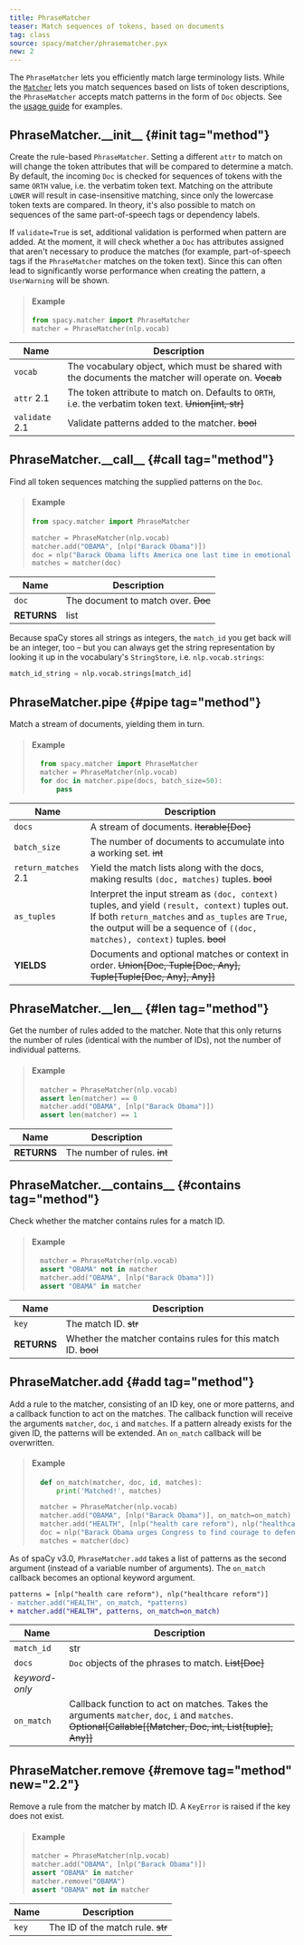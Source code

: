 ```yaml
---
title: PhraseMatcher
teaser: Match sequences of tokens, based on documents
tag: class
source: spacy/matcher/phrasematcher.pyx
new: 2
---
```


The `PhraseMatcher` lets you efficiently match large terminology lists. While
the [`Matcher`](/api/matcher) lets you match sequences based on lists of token
descriptions, the `PhraseMatcher` accepts match patterns in the form of `Doc`
objects. See the [usage guide](/usage/rule-based-matching#phrasematcher) for
examples.

## PhraseMatcher.\_\_init\_\_ {#init tag="method"}

Create the rule-based `PhraseMatcher`. Setting a different `attr` to match on
will change the token attributes that will be compared to determine a match. By
default, the incoming `Doc` is checked for sequences of tokens with the same
`ORTH` value, i.e. the verbatim token text. Matching on the attribute `LOWER`
will result in case-insensitive matching, since only the lowercase token texts
are compared. In theory, it's also possible to match on sequences of the same
part-of-speech tags or dependency labels.

If `validate=True` is set, additional validation is performed when pattern are
added. At the moment, it will check whether a `Doc` has attributes assigned that
aren't necessary to produce the matches (for example, part-of-speech tags if the
`PhraseMatcher` matches on the token text). Since this can often lead to
significantly worse performance when creating the pattern, a `UserWarning` will
be shown.

> #### Example
>
> ```python
> from spacy.matcher import PhraseMatcher
> matcher = PhraseMatcher(nlp.vocab)
> ```

| Name                                    | Description                                                                                            |
| --------------------------------------- | ------------------------------------------------------------------------------------------------------ |
| `vocab`                                 | The vocabulary object, which must be shared with the documents the matcher will operate on. ~~Vocab~~  |
| `attr` <Tag variant="new">2.1</Tag>     | The token attribute to match on. Defaults to `ORTH`, i.e. the verbatim token text. ~~Union[int, str]~~ |
| `validate` <Tag variant="new">2.1</Tag> | Validate patterns added to the matcher. ~~bool~~                                                       |

## PhraseMatcher.\_\_call\_\_ {#call tag="method"}

Find all token sequences matching the supplied patterns on the `Doc`.

> #### Example
>
> ```python
> from spacy.matcher import PhraseMatcher
>
> matcher = PhraseMatcher(nlp.vocab)
> matcher.add("OBAMA", [nlp("Barack Obama")])
> doc = nlp("Barack Obama lifts America one last time in emotional farewell")
> matches = matcher(doc)
> ```

| Name        | Description                         |
| ----------- | ----------------------------------- |
| `doc`       | The document to match over. ~~Doc~~ |
| **RETURNS** | list                                | A list of `(match_id, start, end)` tuples, describing the matches. A match tuple describes a span `doc[start:end]`. The `match_id` is the ID of the added match pattern. ~~List[Tuple[int, int, int]]~~ |

<Infobox title="Note on retrieving the string representation of the match_id" variant="warning">

Because spaCy stores all strings as integers, the `match_id` you get back will
be an integer, too – but you can always get the string representation by looking
it up in the vocabulary's `StringStore`, i.e. `nlp.vocab.strings`:

```python
match_id_string = nlp.vocab.strings[match_id]
```

</Infobox>

## PhraseMatcher.pipe {#pipe tag="method"}

Match a stream of documents, yielding them in turn.

> #### Example
>
> ```python
>   from spacy.matcher import PhraseMatcher
>   matcher = PhraseMatcher(nlp.vocab)
>   for doc in matcher.pipe(docs, batch_size=50):
>       pass
> ```

| Name                                          | Description                                                                                                                                                                                                                         |
| --------------------------------------------- | ----------------------------------------------------------------------------------------------------------------------------------------------------------------------------------------------------------------------------------- |
| `docs`                                        | A stream of documents. ~~Iterable[Doc]~~                                                                                                                                                                                            |
| `batch_size`                                  | The number of documents to accumulate into a working set. ~~int~~                                                                                                                                                                   |
| `return_matches` <Tag variant="new">2.1</Tag> | Yield the match lists along with the docs, making results `(doc, matches)` tuples. ~~bool~~                                                                                                                                         |
| `as_tuples`                                   | Interpret the input stream as `(doc, context)` tuples, and yield `(result, context)` tuples out. If both `return_matches` and `as_tuples` are `True`, the output will be a sequence of `((doc, matches), context)` tuples. ~~bool~~ |
| **YIELDS**                                    | Documents and optional matches or context in order. ~~Union[Doc, Tuple[Doc, Any], Tuple[Tuple[Doc, Any], Any]]~~                                                                                                                    |

## PhraseMatcher.\_\_len\_\_ {#len tag="method"}

Get the number of rules added to the matcher. Note that this only returns the
number of rules (identical with the number of IDs), not the number of individual
patterns.

> #### Example
>
> ```python
>   matcher = PhraseMatcher(nlp.vocab)
>   assert len(matcher) == 0
>   matcher.add("OBAMA", [nlp("Barack Obama")])
>   assert len(matcher) == 1
> ```

| Name        | Description                  |
| ----------- | ---------------------------- |
| **RETURNS** | The number of rules. ~~int~~ |

## PhraseMatcher.\_\_contains\_\_ {#contains tag="method"}

Check whether the matcher contains rules for a match ID.

> #### Example
>
> ```python
>   matcher = PhraseMatcher(nlp.vocab)
>   assert "OBAMA" not in matcher
>   matcher.add("OBAMA", [nlp("Barack Obama")])
>   assert "OBAMA" in matcher
> ```

| Name        | Description                                                    |
| ----------- | -------------------------------------------------------------- |
| `key`       | The match ID. ~~str~~                                          |
| **RETURNS** | Whether the matcher contains rules for this match ID. ~~bool~~ |

## PhraseMatcher.add {#add tag="method"}

Add a rule to the matcher, consisting of an ID key, one or more patterns, and a
callback function to act on the matches. The callback function will receive the
arguments `matcher`, `doc`, `i` and `matches`. If a pattern already exists for
the given ID, the patterns will be extended. An `on_match` callback will be
overwritten.

> #### Example
>
> ```python
>   def on_match(matcher, doc, id, matches):
>       print('Matched!', matches)
>
>   matcher = PhraseMatcher(nlp.vocab)
>   matcher.add("OBAMA", [nlp("Barack Obama")], on_match=on_match)
>   matcher.add("HEALTH", [nlp("health care reform"), nlp("healthcare reform")], on_match=on_match)
>   doc = nlp("Barack Obama urges Congress to find courage to defend his healthcare reforms")
>   matches = matcher(doc)
> ```

<Infobox title="Changed in v3.0" variant="warning">

As of spaCy v3.0, `PhraseMatcher.add` takes a list of patterns as the second
argument (instead of a variable number of arguments). The `on_match` callback
becomes an optional keyword argument.

```diff
patterns = [nlp("health care reform"), nlp("healthcare reform")]
- matcher.add("HEALTH", on_match, *patterns)
+ matcher.add("HEALTH", patterns, on_match=on_match)
```

</Infobox>

| Name           | Description                                                                                                                                                |
| -------------- | ---------------------------------------------------------------------------------------------------------------------------------------------------------- |
| `match_id`     | str                                                                                                                                                        | An ID for the thing you're matching. ~~str~~ |
| `docs`         | `Doc` objects of the phrases to match. ~~List[Doc]~~                                                                                                       |
| _keyword-only_ |                                                                                                                                                            |  |
| `on_match`     | Callback function to act on matches. Takes the arguments `matcher`, `doc`, `i` and `matches`. ~~Optional[Callable[[Matcher, Doc, int, List[tuple], Any]]~~ |

## PhraseMatcher.remove {#remove tag="method" new="2.2"}

Remove a rule from the matcher by match ID. A `KeyError` is raised if the key
does not exist.

> #### Example
>
> ```python
> matcher = PhraseMatcher(nlp.vocab)
> matcher.add("OBAMA", [nlp("Barack Obama")])
> assert "OBAMA" in matcher
> matcher.remove("OBAMA")
> assert "OBAMA" not in matcher
> ```

| Name  | Description                       |
| ----- | --------------------------------- |
| `key` | The ID of the match rule. ~~str~~ |
